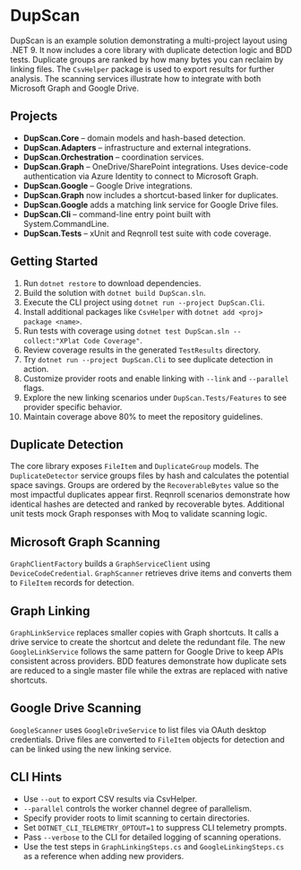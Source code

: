 # DupScan

DupScan is an example solution demonstrating a multi-project layout using .NET 9.
It now includes a core library with duplicate detection logic and BDD tests.
Duplicate groups are ranked by how many bytes you can reclaim by linking files.
The `CsvHelper` package is used to export results for further analysis.
The scanning services illustrate how to integrate with both Microsoft Graph and Google Drive.

## Projects
- **DupScan.Core** – domain models and hash-based detection.
- **DupScan.Adapters** – infrastructure and external integrations.
- **DupScan.Orchestration** – coordination services.
- **DupScan.Graph** – OneDrive/SharePoint integrations.
  Uses device-code authentication via Azure Identity to connect to Microsoft Graph.
- **DupScan.Google** – Google Drive integrations.
- **DupScan.Graph** now includes a shortcut-based linker for duplicates.
- **DupScan.Google** adds a matching link service for Google Drive files.
- **DupScan.Cli** – command-line entry point built with System.CommandLine.
- **DupScan.Tests** – xUnit and Reqnroll test suite with code coverage.

## Getting Started
1. Run `dotnet restore` to download dependencies.
2. Build the solution with `dotnet build DupScan.sln`.
3. Execute the CLI project using `dotnet run --project DupScan.Cli`.
4. Install additional packages like `CsvHelper` with `dotnet add <proj> package <name>`.
5. Run tests with coverage using `dotnet test DupScan.sln --collect:"XPlat Code Coverage"`.
6. Review coverage results in the generated `TestResults` directory.
7. Try `dotnet run --project DupScan.Cli` to see duplicate detection in action.
8. Customize provider roots and enable linking with `--link` and `--parallel` flags.
9. Explore the new linking scenarios under `DupScan.Tests/Features` to see provider specific behavior.
10. Maintain coverage above 80% to meet the repository guidelines.

## Duplicate Detection
The core library exposes `FileItem` and `DuplicateGroup` models. The
`DuplicateDetector` service groups files by hash and calculates the potential
space savings. Groups are ordered by the `RecoverableBytes` value so the most
impactful duplicates appear first. Reqnroll scenarios demonstrate how identical
hashes are detected and ranked by recoverable bytes. Additional unit tests mock
Graph responses with Moq to validate scanning logic.

## Microsoft Graph Scanning
`GraphClientFactory` builds a `GraphServiceClient` using `DeviceCodeCredential`.
`GraphScanner` retrieves drive items and converts them to `FileItem` records for
detection.

## Graph Linking
`GraphLinkService` replaces smaller copies with Graph shortcuts. It calls a
drive service to create the shortcut and delete the redundant file. The new
`GoogleLinkService` follows the same pattern for Google Drive to keep APIs
consistent across providers. BDD features demonstrate how duplicate sets are
reduced to a single master file while the extras are replaced with native
shortcuts.

## Google Drive Scanning
`GoogleScanner` uses `GoogleDriveService` to list files via OAuth desktop
credentials. Drive files are converted to `FileItem` objects for detection and
can be linked using the new linking service.


## CLI Hints
- Use `--out` to export CSV results via CsvHelper.
- `--parallel` controls the worker channel degree of parallelism.
- Specify provider roots to limit scanning to certain directories.
- Set `DOTNET_CLI_TELEMETRY_OPTOUT=1` to suppress CLI telemetry prompts.
- Pass `--verbose` to the CLI for detailed logging of scanning operations.
- Use the test steps in `GraphLinkingSteps.cs` and `GoogleLinkingSteps.cs` as a
  reference when adding new providers.
